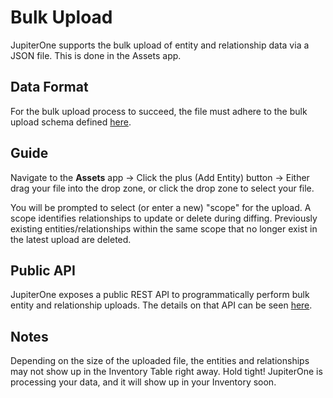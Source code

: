 # Bulk Upload

JupiterOne supports the bulk upload of entity and relationship data via a JSON file. This is done in the Assets app.

## Data Format

For the bulk upload process to succeed, the file must adhere to the bulk upload schema defined [here](../APIs_and-integrations/bulk-upload-schema.md).

## Guide

Navigate to the **Assets** app -> Click the plus (Add Entity) button -> Either drag your file into the drop zone, or click the drop zone to select your file.

You will be prompted to select (or enter a new) "scope" for the upload. A scope identifies relationships to update or delete during diffing. Previously existing entities/relationships within the same scope that no longer exist in the latest upload are deleted.

## Public API

JupiterOne exposes a public REST API to programmatically perform bulk entity and relationship uploads.  The details on that API can be seen [here](../APIs_and-integrations/jupiterone-api.md).

## Notes

Depending on the size of the uploaded file, the entities and relationships may not show up in the Inventory Table right away.  Hold tight!  JupiterOne is processing your data, and it will show up in your Inventory soon.
